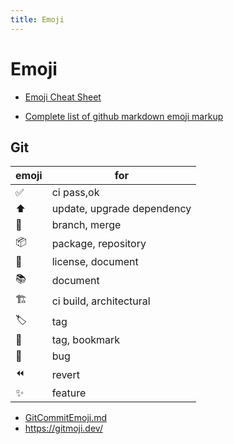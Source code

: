 ```yaml
---
title: Emoji
---
```


# Emoji

- [Emoji Cheat Sheet](http://www.emoji-cheat-sheet.com/)

- [Complete list of github markdown emoji markup](https://gist.github.com/rxaviers/7360908)

## Git

| emoji | for                        |
| ----- | -------------------------- |
| ✅    | ci pass,ok                 |
| ⬆️    | update, upgrade dependency |
| 🔀    | branch, merge              |
| 📦️   | package, repository        |
| 📄    | license, document          |
| 📚    | document                   |
| 🏗️    | ci build, architectural    |
| 🏷️    | tag                        |
| 🔖    | tag, bookmark              |
| 🐛    | bug                        |
| ⏪    | revert                     |
| ✨    | feature                    |

- [GitCommitEmoji.md](https://gist.github.com/parmentf/035de27d6ed1dce0b36a)
- https://gitmoji.dev/
